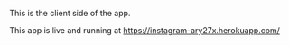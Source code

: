 This is the client side of the app.

This app is live and running at https://instagram-ary27x.herokuapp.com/
